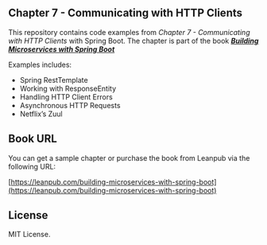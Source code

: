 Chapter 7 - Communicating with HTTP Clients
------
This repository contains code examples from *Chapter 7 - Communicating with HTTP Clients* with Spring Boot. The chapter is part of the book ***[Building Microservices with Spring Boot](https://leanpub.com/building-microservices-with-spring-boot)***

Examples includes:

* Spring RestTemplate
* Working with ResponseEntity
* Handling HTTP Client Errors
* Asynchronous HTTP Requests
* Netflix’s Zuul


## Book URL
You can get a sample chapter or purchase the book from Leanpub via the following URL:

[https://leanpub.com/building-microservices-with-spring-boot](https://leanpub.com/building-microservices-with-spring-boot)


## License
MIT License.